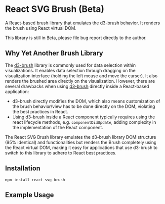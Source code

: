 # React SVG Brush (Beta)

A React-based brush library that emulates the [d3-brush](https://github.com/d3/d3-brush) behavior. It renders the brush using React virtual DOM.

This library is still in Beta, please file bug report directly to the author.

## Why Yet Another Brush Library

The [d3-brush](https://github.com/d3/d3-brush) library is commonly used for data selection within visualizations. It enables data selection through dragging on the visualization interface (holding the left mouse and move the curser). It also renders the brushed area directly on the visualization. However, there are several drawbacks when using [d3-brush](https://github.com/d3/d3-brush) directly inside a React-based application:

- d3-brush directly modifies the DOM, which also means customization of the brush behavior/view has to be done directly on the DOM, violating the best practices in React.
- Using d3-brush inside a React component typically requires using the react lifecycle methods, e.g. `componentDidUpdate`, adding complexity in the implementation of the React component.

The React SVG Brush library emulates the d3-brush library DOM structure (95% identical) and functionalities but renders the Brush completely using the React virtual DOM, making it easy for applications that use d3-brush to switch to this library to adhere to React best practices.

## Installation

```
npm install react-svg-brush
```

## Example Usage
